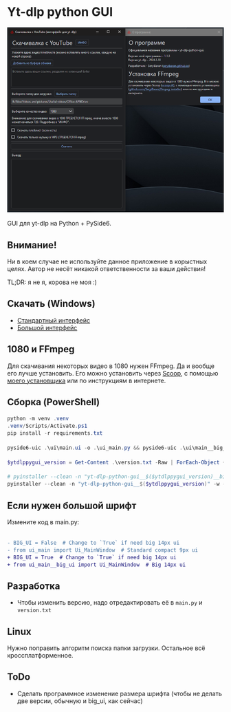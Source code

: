 # Yt-dlp python GUI

![screenshot](readme_images/screenshot.png)

GUI для yt-dlp на Python + PySide6.

## Внимание!

Ни в коем случае не используйте данное приложение в корыстных целях. Автор не несёт никакой ответственности за ваши действия!

TL;DR: я не я, корова не моя :)

## Скачать (Windows)

- [Стандартный интерфейс](https://github.com/SeryiBaran/yt-dlp-python-gui/releases/latest/download/yt-dlp-python-gui.exe)
- [Большой интерфейс](https://github.com/SeryiBaran/yt-dlp-python-gui/releases/latest/download/yt-dlp-python-gui__big_ui.exe)

## 1080 и FFmpeg

Для скачивания некоторых видео в 1080 нужен FFmpeg. Да и вообще его лучше установить. Его можно установить через [Scoop](https://scoop.sh), с помощью [моего установщика](https://github.com/SeryiBaran/ffmpeg_installer) или по инструкциям в интернете.

## Сборка (PowerShell)

```powershell
python -m venv .venv
.venv/Scripts/Activate.ps1
pip install -r requirements.txt

pyside6-uic .\ui\main.ui -o .\ui_main.py && pyside6-uic .\ui\main__big_ui.ui -o .\ui_main__big_ui.py && pyside6-uic .\ui\about.ui -o .\ui_about.py

$ytdlppygui_version = Get-Content .\version.txt -Raw | ForEach-Object { $_.TrimEnd() }

# pyinstaller --clean -n "yt-dlp-python-gui__$($ytdlppygui_version)__big_ui" -w -y -F -i="ui\icon.ico" --add-data="ui\icon.ico:ui" .\main.py
pyinstaller --clean -n "yt-dlp-python-gui__$($ytdlppygui_version)" -w -y -F -i="ui\icon.ico" --add-data="ui\icon.ico:ui" .\main.py
```

## Если нужен большой шрифт

Измените код в main.py:

```diff

- BIG_UI = False  # Change to `True` if need big 14px ui
- from ui_main import Ui_MainWindow  # Standard compact 9px ui
+ BIG_UI = True  # Change to `True` if need big 14px ui
+ from ui_main__big_ui import Ui_MainWindow  # Big 14px ui
```

## Разработка

- Чтобы изменить версию, надо отредактировать её в `main.py` и `version.txt`

## Linux

Нужно поправить алгоритм поиска папки загрузки. Остальное всё кроссплатформенное.

## ToDo

- Сделать программное изменение размера шрифта (чтобы не делать две версии, обычную и big_ui, как сейчас)
